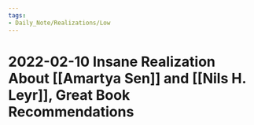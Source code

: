 ```yaml
---
tags:
- Daily_Note/Realizations/Low
---
```


# 2022-02-10 Insane Realization About [[Amartya Sen]] and [[Nils H. Leyr]], Great Book Recommendations